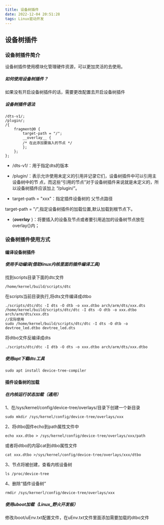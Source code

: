 ```yaml
---
title: 设备树插件
date: 2022-12-04 20:51:28
tags: Linux驱动开发
---
```


## 设备树插件

### 设备树插件简介

设备树插件使用模块化管理硬件资源，可以更加灵活的去使用。

##### 如何使用设备树插件？

如果没有开启设备树插件的话，需要更改配置去开启设备树插件

##### 设备树插件语法

```
/dts-v1/;
/plugin/;
/{
	fragment@0 {
        target-path = "/";
        __overlay__ {
        /* 在此添加要插入的节点 */
		};
	};
};
```

- /dts-v1/：用于指定dts的版本

- /plugin/：表示允许使用未定义的引用并记录它们，设备树插件中可以引用主设备树中的节
  点，而这些“引用的节点”对于设备树插件来说就是未定义的，所以设备树插件应该加上
  “/plugin/”。  

-  target-path = "xxx"：指定插件设备树的 父节点路径

  target-path = "/",指定设备树插件的加载位置,默认加载到根节点下。

- {___overlay___ }：将要插入的设备及节点或者要引用追加的设备树节点放在overlay{}内；

### 设备树插件使用方式

#### 编译设备树插件

##### 使用手动编译(借助linux内核里面的插件编译工具)

找到scripts目录下面的dtc文件

```
/home/kernel/build/scripts/dtc
```

在scripts当前目录执行,将dts文件编译成dtbo

```
./scripts/dtc/dtc -I dts -O dtb -o xxx.dtbo arch/arm/dts/xxx.dts
/home/kernel/build/scripts/dtc/dtc -I dts -O dtb -o xxx.dtbo arch/arm/dts/xxx.dts
//实际使用
sudo /home/kernel/build/scripts/dtc/dtc -I dts -O dtb -o devtree_led.dtbo devtree_led.dts
```

将dtbo文件反编译成dts

```
./scripts/dtc/dtc -I dtb -O dts -o xxx.dtbo arch/arm/dts/xxx.dtbo
```

##### 使用apt下载dtc工具

```
sudo apt install device-tree-compiler
```

#### 插件设备树的加载

##### 在内核运行状态加载（通用）

1、在/sys/kernel/config/device-tree/overlays/目录下创建一个新目录

```
sudo mkdir /sys/kernel/config/device-tree/overlays/xxx
```

2、将dtbo固件echo到path属性文件中

```
echo xxx.dtbo > /sys/kernel/config/device-tree/overlays/xxx/path
```

或者将dtbo的内容cat到dtbo属性文件

```
cat xxx.dtbo >/sys/kernel/config/device-tree/overlays/xxx/dtbo
```

3、节点将被创建，查看内核设备树

```
ls /proc/device-tree
```

4、删除“插件设备树”

```
rmdir /sys/kernerl/config/device-tree/overlays/xxx
```



##### 使用uboot加载（Linux_野火开发板）

修改/boot/uEnv.txt配置文件，在uEnv.txt文件里面添加需要加载的dtbo文件



